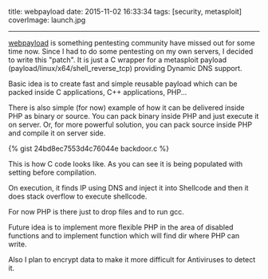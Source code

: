 title: webpayload
date: 2015-11-02 16:33:34
tags: [security, metasploit]
coverImage: launch.jpg

---

[webpayload](https://github.com/nemanjan00/webpayload) is something pentesting community have missed out for some time now. Since I had to do some pentesting on my own servers, I decided to write this "patch". It is just a C wrapper for a metasploit payload (payload/linux/x64/shell_reverse_tcp) providing Dynamic DNS support. 

Basic idea is to create fast and simple reusable payload which can be packed inside C applications, C++ applications, PHP...

There is also simple (for now) example of how it can be delivered inside PHP as binary or source. You can pack binary inside PHP and just execute it on server. Or, for more powerful solution, you can pack source inside PHP and compile it on server side. 

{% gist 24bd8ec7553d4c76044e backdoor.c %}

This is how C code looks like.  As you can see it is being populated with setting before compilation. 

On execution, it finds IP using DNS and inject it into Shellcode and then it does stack overflow to execute shellcode. 

For now PHP is there just to drop files and to run gcc.

Future idea is to implement more flexible PHP in the area of disabled functions and to implement function which will find dir where PHP can write.

Also I plan to encrypt data to make it more difficult for Antiviruses to detect it. 

